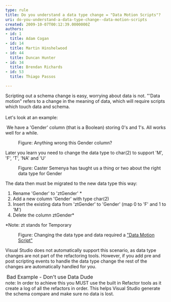 ```yaml
---
type: rule
title: Do you understand a data type change = "Data Motion Scripts"?
uri: do-you-understand-a-data-type-change--data-motion-scripts
created: 2009-10-07T00:12:39.0000000Z
authors:
- id: 1
  title: Adam Cogan
- id: 14
  title: Martin Hinshelwood
- id: 44
  title: Duncan Hunter
- id: 34
  title: Brendan Richards
- id: 53
  title: Thiago Passos

---
```




<span class='intro'> Scripting out a schema change&#160;is easy, worrying about data is not. &quot;'Data motion&quot; refers to a change in the meaning of data, which will require scripts which touch data and schema. <br>
<br>
Let's look at an example&#58; 
 </span>


  <p>&#160;We have a 'Gender' column (that is a Boolean) storing 0's and 1's. All works well for a while.</p>
<dl class="image">
    <dt><img alt="" src="/Standards/SoftwareDevelopment/RulesToBetterSQLServerSchemaDeployment/PublishingImages/TableBit.jpg" /> </dt>
    <dd>Figure&#58; Anything wrong this Gender column?&#160; </dd>
</dl>
Later you learn you need to change the data type to char(2) to support 'M', 'F', 'T', 'NA' and 'U'
<dl class="image">
    <dt><img alt="" src="/Standards/SoftwareDevelopment/RulesToBetterSQLServerSchemaDeployment/PublishingImages/CasterSemenya.jpg" /> </dt>
    <dd>Figure&#58; Caster Semenya has taught us a thing or two about the right data type for Gender </dd>
</dl>
The data then must be migrated to the new data type this way&#58;
<ol>
    <li>Rename 'Gender' to 'ztGender' * </li>
    <li>Add a new column 'Gender' with type char(2) </li>
    <li>Insert the existing data from 'ztGender' to 'Gender' (map 0 to 'F' and 1 to 'M') </li>
    <li>Delete the column ztGender* </li>
</ol>
*Note&#58; zt stands for Temporary
<dl class="image">
    <dt><img alt="" src="/Standards/SoftwareDevelopment/RulesToBetterSQLServerSchemaDeployment/PublishingImages/TableChar.jpg" /> </dt>
    <dd>Figure&#58; Changing the data type and data required a&#160;<a shape="rect" href="/Standards/SoftwareDevelopment/RulesToBetterSQLServerSchemaDeployment/Pages/DoYouHaveAnUnderstandingOfSchemaChangesAndTheirIncreasingComplexity.aspx">&quot;Data Motion Script&quot;</a> </dd>
</dl>
<p>Visual Studio&#160;does not automatically support this scenario, as data type changes are not part of the refactoring tools. However, if you add pre and post scripting events to handle the data type change the rest of the changes are automatically handled for you.</p>
<img alt="" src="/Standards/SoftwareDevelopment/RulesToBetterSQLServerSchemaDeployment/PublishingImages/DataDude-BadExample.jpg" /><br>
&#160;<font class="ms-rteCustom-FigureGood" size="+0">Bad Example - Don't use Data Dude<br>
</font>note&#58; In order to achieve this you MUST use the built in Refactor tools as it create a log of all the refactors in order. This helps Visual Studio generate the schema compare and make sure no data is lost.




